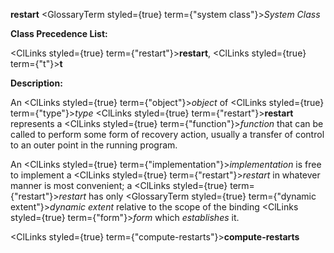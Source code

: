 **restart** <GlossaryTerm styled={true} term={"system class"}><i>System Class</i></GlossaryTerm> 



**Class Precedence List:** 



<ClLinks styled={true} term={"restart"}><b>restart</b></ClLinks>, <ClLinks styled={true} term={"t"}><b>t</b></ClLinks> 



**Description:** 



An <ClLinks styled={true} term={"object"}><i>object</i></ClLinks> of <ClLinks styled={true} term={"type"}><i>type</i></ClLinks> <ClLinks styled={true} term={"restart"}><b>restart</b></ClLinks> represents a <ClLinks styled={true} term={"function"}><i>function</i></ClLinks> that can be called to perform some form of recovery action, usually a transfer of control to an outer point in the running program. 



An <ClLinks styled={true} term={"implementation"}><i>implementation</i></ClLinks> is free to implement a <ClLinks styled={true} term={"restart"}><i>restart</i></ClLinks> in whatever manner is most convenient; a <ClLinks styled={true} term={"restart"}><i>restart</i></ClLinks> has only <GlossaryTerm styled={true} term={"dynamic extent"}><i>dynamic extent</i></GlossaryTerm> relative to the scope of the binding <ClLinks styled={true} term={"form"}><i>form</i></ClLinks> which *establishes* it. 







 



 



<ClLinks styled={true} term={"compute-restarts"}><b>compute-restarts</b></ClLinks> 



